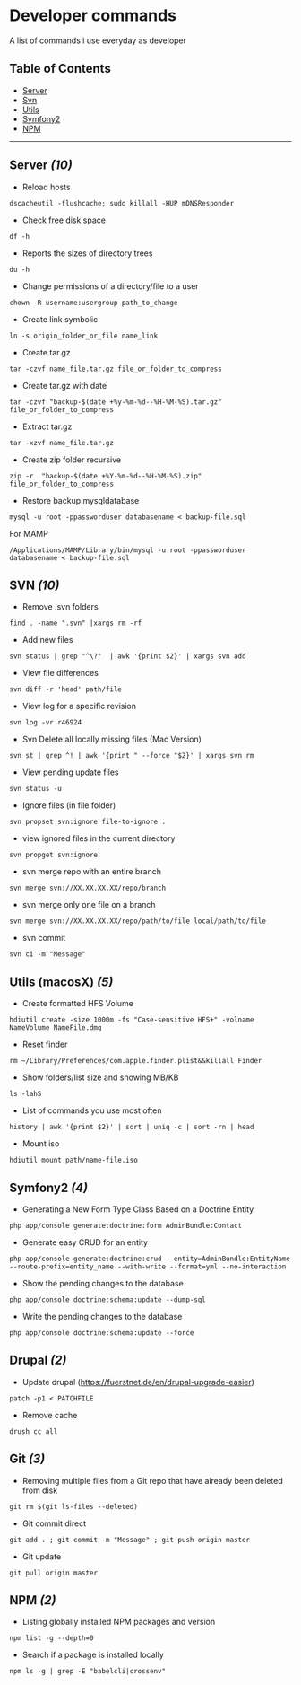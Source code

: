 # Developer commands

A list of commands i use everyday as developer

## Table of Contents

- [Server](#server)
- [Svn](#svn)
- [Utils](#utils-macosx)
- [Symfony2](#symfony2)
- [NPM](#npm)
- - -

## Server *(10)*

- Reload hosts
````
dscacheutil -flushcache; sudo killall -HUP mDNSResponder
````
- Check free disk space
````
df -h
````
- Reports the sizes of directory trees
````
du -h
````
- Change permissions of a directory/file to a user
````
chown -R username:usergroup path_to_change
````
- Create link symbolic
````
ln -s origin_folder_or_file name_link
````
- Create tar.gz
````
tar -czvf name_file.tar.gz file_or_folder_to_compress
````
- Create tar.gz with date
````
tar -czvf "backup-$(date +%y-%m-%d--%H-%M-%S).tar.gz" file_or_folder_to_compress
````
- Extract tar.gz 
````
tar -xzvf name_file.tar.gz
````
- Create zip folder recursive
````
zip -r  "backup-$(date +%Y-%m-%d--%H-%M-%S).zip" file_or_folder_to_compress
````

- Restore backup mysqldatabase
````
mysql -u root -ppassworduser databasename < backup-file.sql
````
For MAMP
````
/Applications/MAMP/Library/bin/mysql -u root -ppassworduser databasename < backup-file.sql
````

## SVN *(10)*

- Remove .svn folders
````
find . -name ".svn" |xargs rm -rf
````
- Add new files
````
svn status | grep "^\?"  | awk '{print $2}' | xargs svn add
````
- View file differences
````
svn diff -r 'head' path/file
````
- View log for a specific revision
````
svn log -vr r46924
````
- Svn Delete all locally missing files (Mac Version)
````
svn st | grep ^! | awk '{print " --force "$2}' | xargs svn rm
````
- View pending update files
````
svn status -u
````
- Ignore files (in file folder)
````
svn propset svn:ignore file-to-ignore .
````
- view ignored files in the current directory
````
svn propget svn:ignore
````
- svn merge repo with an entire branch
````
svn merge svn://XX.XX.XX.XX/repo/branch
````
- svn merge only one file on a branch 
````
svn merge svn://XX.XX.XX.XX/repo/path/to/file local/path/to/file
````
- svn commit
````
svn ci -m "Message"
````

## Utils (macosX) *(5)*

- Create formatted HFS Volume
````
hdiutil create -size 1000m -fs "Case-sensitive HFS+" -volname NameVolume NameFile.dmg
````
- Reset finder
````
rm ~/Library/Preferences/com.apple.finder.plist&&killall Finder
````
- Show folders/list size and showing MB/KB
````
ls -lahS
````
- List of commands you use most often
````
history | awk '{print $2}' | sort | uniq -c | sort -rn | head
````

- Mount iso
````
hdiutil mount path/name-file.iso
````

## Symfony2 *(4)*

- Generating a New Form Type Class Based on a Doctrine Entity
````
php app/console generate:doctrine:form AdminBundle:Contact
````
- Generate easy CRUD for an entity
````
php app/console generate:doctrine:crud --entity=AdminBundle:EntityName --route-prefix=entity_name --with-write --format=yml --no-interaction
````
- Show the pending changes to the database
````
php app/console doctrine:schema:update --dump-sql
````
- Write the pending changes to the database
````
php app/console doctrine:schema:update --force
````
## Drupal *(2)*

- Update drupal (https://fuerstnet.de/en/drupal-upgrade-easier)
````
patch -p1 < PATCHFILE
````
- Remove cache
````
drush cc all
````
## Git *(3)*

- Removing multiple files from a Git repo that have already been deleted from disk
````
git rm $(git ls-files --deleted)  
````
- Git commit direct
````
git add . ; git commit -m "Message" ; git push origin master 
````
- Git update
````
git pull origin master
````

## NPM *(2)*

- Listing globally installed NPM packages and version
```
npm list -g --depth=0
```

- Search if a package is installed locally

```
npm ls -g | grep -E "babelcli|crossenv"
```
